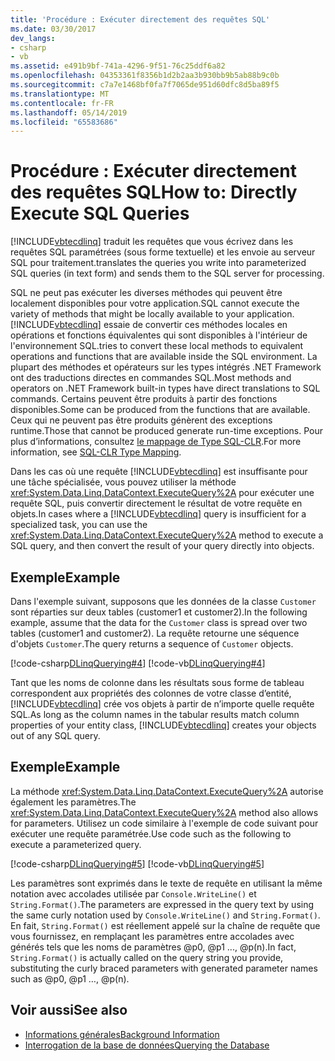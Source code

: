 ```yaml
---
title: 'Procédure : Exécuter directement des requêtes SQL'
ms.date: 03/30/2017
dev_langs:
- csharp
- vb
ms.assetid: e491b9bf-741a-4296-9f51-76c25ddf6a82
ms.openlocfilehash: 04353361f8356b1d2b2aa3b930bb9b5ab88b9c0b
ms.sourcegitcommit: c7a7e1468bf0fa7f7065de951d60dfc8d5ba89f5
ms.translationtype: MT
ms.contentlocale: fr-FR
ms.lasthandoff: 05/14/2019
ms.locfileid: "65583686"
---
```

# <a name="how-to-directly-execute-sql-queries"></a><span data-ttu-id="356c0-102">Procédure : Exécuter directement des requêtes SQL</span><span class="sxs-lookup"><span data-stu-id="356c0-102">How to: Directly Execute SQL Queries</span></span>
[!INCLUDE[vbtecdlinq](../../../../../../includes/vbtecdlinq-md.md)] <span data-ttu-id="356c0-103">traduit les requêtes que vous écrivez dans les requêtes SQL paramétrées (sous forme textuelle) et les envoie au serveur SQL pour traitement.</span><span class="sxs-lookup"><span data-stu-id="356c0-103">translates the queries you write into parameterized SQL queries (in text form) and sends them to the SQL server for processing.</span></span>  
  
 <span data-ttu-id="356c0-104">SQL ne peut pas exécuter les diverses méthodes qui peuvent être localement disponibles pour votre application.</span><span class="sxs-lookup"><span data-stu-id="356c0-104">SQL cannot execute the variety of methods that might be locally available to your application.</span></span> [!INCLUDE[vbtecdlinq](../../../../../../includes/vbtecdlinq-md.md)] <span data-ttu-id="356c0-105">essaie de convertir ces méthodes locales en opérations et fonctions équivalentes qui sont disponibles à l'intérieur de l'environnement SQL.</span><span class="sxs-lookup"><span data-stu-id="356c0-105">tries to convert these local methods to equivalent operations and functions that are available inside the SQL environment.</span></span> <span data-ttu-id="356c0-106">La plupart des méthodes et opérateurs sur les types intégrés .NET Framework ont des traductions directes en commandes SQL.</span><span class="sxs-lookup"><span data-stu-id="356c0-106">Most methods and operators on .NET Framework built-in types have direct translations to SQL commands.</span></span> <span data-ttu-id="356c0-107">Certains peuvent être produits à partir des fonctions disponibles.</span><span class="sxs-lookup"><span data-stu-id="356c0-107">Some can be produced from the functions that are available.</span></span> <span data-ttu-id="356c0-108">Ceux qui ne peuvent pas être produits génèrent des exceptions runtime.</span><span class="sxs-lookup"><span data-stu-id="356c0-108">Those that cannot be produced generate run-time exceptions.</span></span> <span data-ttu-id="356c0-109">Pour plus d’informations, consultez [le mappage de Type SQL-CLR](../../../../../../docs/framework/data/adonet/sql/linq/sql-clr-type-mapping.md).</span><span class="sxs-lookup"><span data-stu-id="356c0-109">For more information, see [SQL-CLR Type Mapping](../../../../../../docs/framework/data/adonet/sql/linq/sql-clr-type-mapping.md).</span></span>  
  
 <span data-ttu-id="356c0-110">Dans les cas où une requête [!INCLUDE[vbtecdlinq](../../../../../../includes/vbtecdlinq-md.md)] est insuffisante pour une tâche spécialisée, vous pouvez utiliser la méthode <xref:System.Data.Linq.DataContext.ExecuteQuery%2A> pour exécuter une requête SQL, puis convertir directement le résultat de votre requête en objets.</span><span class="sxs-lookup"><span data-stu-id="356c0-110">In cases where a [!INCLUDE[vbtecdlinq](../../../../../../includes/vbtecdlinq-md.md)] query is insufficient for a specialized task, you can use the <xref:System.Data.Linq.DataContext.ExecuteQuery%2A> method to execute a SQL query, and then convert the result of your query directly into objects.</span></span>  
  
## <a name="example"></a><span data-ttu-id="356c0-111">Exemple</span><span class="sxs-lookup"><span data-stu-id="356c0-111">Example</span></span>  
 <span data-ttu-id="356c0-112">Dans l'exemple suivant, supposons que les données de la classe `Customer` sont réparties sur deux tables (customer1 et customer2).</span><span class="sxs-lookup"><span data-stu-id="356c0-112">In the following example, assume that the data for the `Customer` class is spread over two tables (customer1 and customer2).</span></span> <span data-ttu-id="356c0-113">La requête retourne une séquence d'objets `Customer`.</span><span class="sxs-lookup"><span data-stu-id="356c0-113">The query returns a sequence of `Customer` objects.</span></span>  
  
 [!code-csharp[DLinqQuerying#4](../../../../../../samples/snippets/csharp/VS_Snippets_Data/DLinqQuerying/cs/Program.cs#4)]
 [!code-vb[DLinqQuerying#4](../../../../../../samples/snippets/visualbasic/VS_Snippets_Data/DLinqQuerying/vb/Module1.vb#4)]  
  
 <span data-ttu-id="356c0-114">Tant que les noms de colonne dans les résultats sous forme de tableau correspondent aux propriétés des colonnes de votre classe d’entité, [!INCLUDE[vbtecdlinq](../../../../../../includes/vbtecdlinq-md.md)] crée vos objets à partir de n’importe quelle requête SQL.</span><span class="sxs-lookup"><span data-stu-id="356c0-114">As long as the column names in the tabular results match column properties of your entity class, [!INCLUDE[vbtecdlinq](../../../../../../includes/vbtecdlinq-md.md)] creates your objects out of any SQL query.</span></span>  
  
## <a name="example"></a><span data-ttu-id="356c0-115">Exemple</span><span class="sxs-lookup"><span data-stu-id="356c0-115">Example</span></span>  
 <span data-ttu-id="356c0-116">La méthode <xref:System.Data.Linq.DataContext.ExecuteQuery%2A> autorise également les paramètres.</span><span class="sxs-lookup"><span data-stu-id="356c0-116">The <xref:System.Data.Linq.DataContext.ExecuteQuery%2A> method also allows for parameters.</span></span> <span data-ttu-id="356c0-117">Utilisez un code similaire à l'exemple de code suivant pour exécuter une requête paramétrée.</span><span class="sxs-lookup"><span data-stu-id="356c0-117">Use code such as the following to execute a parameterized query.</span></span>  
  
 [!code-csharp[DLinqQuerying#5](../../../../../../samples/snippets/csharp/VS_Snippets_Data/DLinqQuerying/cs/Program.cs#5)]
 [!code-vb[DLinqQuerying#5](../../../../../../samples/snippets/visualbasic/VS_Snippets_Data/DLinqQuerying/vb/Module1.vb#5)]  
  
 <span data-ttu-id="356c0-118">Les paramètres sont exprimés dans le texte de requête en utilisant la même notation avec accolades utilisée par `Console.WriteLine()` et `String.Format()`.</span><span class="sxs-lookup"><span data-stu-id="356c0-118">The parameters are expressed in the query text by using the same curly notation used by `Console.WriteLine()` and `String.Format()`.</span></span> <span data-ttu-id="356c0-119">En fait, `String.Format()` est réellement appelé sur la chaîne de requête que vous fournissez, en remplaçant les paramètres entre accolades avec générés tels que les noms de paramètres @p0, @p1 ..., @p(n).</span><span class="sxs-lookup"><span data-stu-id="356c0-119">In fact, `String.Format()` is actually called on the query string you provide, substituting the curly braced parameters with generated parameter names such as @p0, @p1 …, @p(n).</span></span>  
  
## <a name="see-also"></a><span data-ttu-id="356c0-120">Voir aussi</span><span class="sxs-lookup"><span data-stu-id="356c0-120">See also</span></span>

- [<span data-ttu-id="356c0-121">Informations générales</span><span class="sxs-lookup"><span data-stu-id="356c0-121">Background Information</span></span>](../../../../../../docs/framework/data/adonet/sql/linq/background-information.md)
- [<span data-ttu-id="356c0-122">Interrogation de la base de données</span><span class="sxs-lookup"><span data-stu-id="356c0-122">Querying the Database</span></span>](../../../../../../docs/framework/data/adonet/sql/linq/querying-the-database.md)
